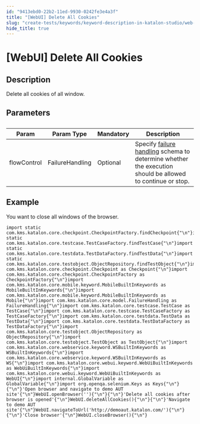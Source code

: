 ```yaml
---
id: "9413ebd0-22b2-11ed-9930-0242fe3e4a3f"
title: "[WebUI] Delete All Cookies"
slug: "create-tests/keywords/keyword-description-in-katalon-studio/web-ui-keywords/webui-delete-all-cookies"
hide_title: true
---
```


# <a id="id_0" class="anchor_top_offset"/><a id="ariaid-title1" class="anchor_top_offset"/>[WebUI] Delete All Cookies


## <a id="id_0__id_1" class="anchor_top_offset"/>Description

              
<p xmlns="http://www.w3.org/1999/xhtml" className="p">Delete all cookies of all window.</p> 
      

## <a id="id_0__id_2" class="anchor_top_offset"/>Parameters

              
<table xmlns="http://www.w3.org/1999/xhtml" className="table anchor_top_offset" id="id_0__366b14ac-14f0-41c4-a39b-dbfc967fe8d4"><caption /><thead className="thead"><tr className><th className="entry anchor_top_offset" id="id_0__366b14ac-14f0-41c4-a39b-dbfc967fe8d4__entry__1">Param</th><th className="entry anchor_top_offset" id="id_0__366b14ac-14f0-41c4-a39b-dbfc967fe8d4__entry__2">Param Type</th><th className="entry anchor_top_offset" id="id_0__366b14ac-14f0-41c4-a39b-dbfc967fe8d4__entry__3">Mandatory</th><th className="entry anchor_top_offset" id="id_0__366b14ac-14f0-41c4-a39b-dbfc967fe8d4__entry__4">Description</th></tr></thead><tbody className="tbody"><tr className><td className="entry" headers="id_0__366b14ac-14f0-41c4-a39b-dbfc967fe8d4__entry__1 id_0__366b14ac-14f0-41c4-a39b-dbfc967fe8d4__entry__2 id_0__366b14ac-14f0-41c4-a39b-dbfc967fe8d4__entry__3 id_0__366b14ac-14f0-41c4-a39b-dbfc967fe8d4__entry__4 ">flowControl</td><td className="entry" headers="id_0__366b14ac-14f0-41c4-a39b-dbfc967fe8d4__entry__1 id_0__366b14ac-14f0-41c4-a39b-dbfc967fe8d4__entry__2 id_0__366b14ac-14f0-41c4-a39b-dbfc967fe8d4__entry__3 id_0__366b14ac-14f0-41c4-a39b-dbfc967fe8d4__entry__4 ">FailureHandling</td><td className="entry" headers="id_0__366b14ac-14f0-41c4-a39b-dbfc967fe8d4__entry__1 id_0__366b14ac-14f0-41c4-a39b-dbfc967fe8d4__entry__2 id_0__366b14ac-14f0-41c4-a39b-dbfc967fe8d4__entry__3 id_0__366b14ac-14f0-41c4-a39b-dbfc967fe8d4__entry__4 ">Optional</td><td className="entry" headers="id_0__366b14ac-14f0-41c4-a39b-dbfc967fe8d4__entry__1 id_0__366b14ac-14f0-41c4-a39b-dbfc967fe8d4__entry__2 id_0__366b14ac-14f0-41c4-a39b-dbfc967fe8d4__entry__3 id_0__366b14ac-14f0-41c4-a39b-dbfc967fe8d4__entry__4 ">Specify <a className="xref" href="/maintain/configure-failure-handling-settings-in-katalon-studio">failure handling</a> schema to         determine whether the execution should be allowed to continue or         stop.</td></tr></tbody></table> 
      

## <a id="id_0__id_3" class="anchor_top_offset"/>Example

              
<p xmlns="http://www.w3.org/1999/xhtml" className="p">You want to close all windows of the browser.</p> 
              
<pre xmlns="http://www.w3.org/1999/xhtml" className="pre codeblock"><code>import static com.kms.katalon.core.checkpoint.CheckpointFactory.findCheckpoint{"\n"}import static com.kms.katalon.core.testcase.TestCaseFactory.findTestCase{"\n"}import static com.kms.katalon.core.testdata.TestDataFactory.findTestData{"\n"}import static com.kms.katalon.core.testobject.ObjectRepository.findTestObject{"\n"}import com.kms.katalon.core.checkpoint.Checkpoint as Checkpoint{"\n"}import com.kms.katalon.core.checkpoint.CheckpointFactory as CheckpointFactory{"\n"}import com.kms.katalon.core.mobile.keyword.MobileBuiltInKeywords as MobileBuiltInKeywords{"\n"}import com.kms.katalon.core.mobile.keyword.MobileBuiltInKeywords as Mobile{"\n"}import com.kms.katalon.core.model.FailureHandling as FailureHandling{"\n"}import com.kms.katalon.core.testcase.TestCase as TestCase{"\n"}import com.kms.katalon.core.testcase.TestCaseFactory as TestCaseFactory{"\n"}import com.kms.katalon.core.testdata.TestData as TestData{"\n"}import com.kms.katalon.core.testdata.TestDataFactory as TestDataFactory{"\n"}import com.kms.katalon.core.testobject.ObjectRepository as ObjectRepository{"\n"}import com.kms.katalon.core.testobject.TestObject as TestObject{"\n"}import com.kms.katalon.core.webservice.keyword.WSBuiltInKeywords as WSBuiltInKeywords{"\n"}import com.kms.katalon.core.webservice.keyword.WSBuiltInKeywords as WS{"\n"}import com.kms.katalon.core.webui.keyword.WebUiBuiltInKeywords as WebUiBuiltInKeywords{"\n"}import com.kms.katalon.core.webui.keyword.WebUiBuiltInKeywords as WebUI{"\n"}import internal.GlobalVariable as GlobalVariable{"\n"}import org.openqa.selenium.Keys as Keys{"\n"}{"\n"}'Open browser and navigate to demo AUT site'{"\n"}WebUI.openBrowser(''){"\n"}{"\n"}'Delete all cookies after browser is opened'{"\n"}WebUI.deleteAllCookies(){"\n"}{"\n"}'Navigate to demo AUT site'{"\n"}WebUI.navigateToUrl('http://demoaut.katalon.com/'){"\n"}{"\n"}'Close browser'{"\n"}WebUI.closeBrowser(){"\n"}</code></pre> 
            
